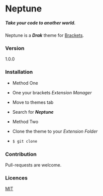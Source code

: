 # Neptune
##### Take your code to another world.
Neptune is a ***Drak*** theme for [Brackets](http://brackets.io/).

### Version
1.0.0

### Installation
 - Method One
  - One your brackets *Extension Manager*
  - Move to themes tab
  - Search for ***Neptune***
  
 - Method Two
  - Clone the theme to your *Extension Folder*
  - ```sh
    $ git clone 
    ```

### Contribution
Pull-requests are welcome.

### Licences
[MIT](https://github.com/warapitiya/Neptune/blob/master/LICENSE)